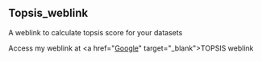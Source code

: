 ## Topsis_weblink
A weblink to calculate topsis score for your datasets



Access my weblink at 
<a href="<a href="http://ankita1007.pythonanywhere.com/" target="_blank">Google</a>" target="_blank">TOPSIS weblink</a>





